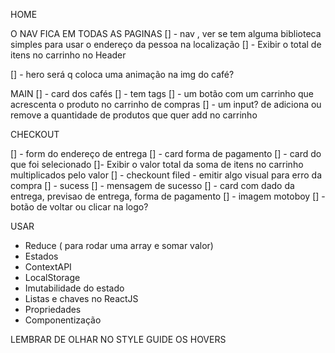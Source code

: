 HOME

O NAV FICA EM TODAS AS PAGINAS
[] - nav , ver se tem alguma biblioteca simples para usar o endereço da pessoa na localização 
[] - Exibir o total de itens no carrinho no Header

[] - hero será q coloca uma animação na img do café?

MAIN
 [] - card dos cafés
    [] - tem tags
    [] - um botão com um carrinho que acrescenta o produto no carrinho de compras
    [] - um input? de adiciona ou remove a quantidade de produtos que quer add no carrinho 

CHECKOUT

[] - form do endereço de entrega
[] - card forma de pagamento
[] - card do que foi selecionado
[]- Exibir o valor total da soma de itens no carrinho multiplicados pelo valor
[] - checkount filed - emitir algo visual para erro da compra
[] - sucess
  [] - mensagem de sucesso
  [] - card com dado da entrega, previsao de entrega, forma de pagamento
  [] - imagem motoboy
  [] - botão de voltar ou clicar na logo?

USAR 

- Reduce ( para rodar uma array e somar valor)
- Estados
- ContextAPI
- LocalStorage
- Imutabilidade do estado
- Listas e chaves no ReactJS
- Propriedades
- Componentização


LEMBRAR DE OLHAR NO STYLE GUIDE OS HOVERS 
